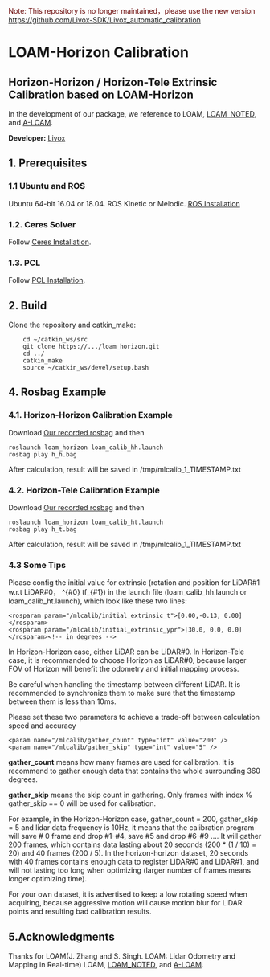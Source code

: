 <font color="#660000">Note: This repository is no longer maintained，please use the new version https://github.com/Livox-SDK/Livox_automatic_calibration</font><br /> 
# LOAM-Horizon Calibration
## Horizon-Horizon / Horizon-Tele Extrinsic Calibration based on LOAM-Horizon

In the development of our package, we reference to LOAM, [LOAM_NOTED](https://github.com/cuitaixiang/LOAM_NOTED), and [A-LOAM](https://github.com/HKUST-Aerial-Robotics/A-LOAM).


**Developer:** [Livox](https://www.livoxtech.com)


## 1. Prerequisites
### 1.1 **Ubuntu** and **ROS**
Ubuntu 64-bit 16.04 or 18.04.
ROS Kinetic or Melodic. [ROS Installation](http://wiki.ros.org/ROS/Installation)


### 1.2. **Ceres Solver**
Follow [Ceres Installation](http://ceres-solver.org/installation.html).

### 1.3. **PCL**
Follow [PCL Installation](http://www.pointclouds.org/downloads/linux.html).


## 2. Build
Clone the repository and catkin_make:

```
    cd ~/catkin_ws/src
    git clone https://.../loam_horizon.git
    cd ../
    catkin_make
    source ~/catkin_ws/devel/setup.bash
```

## 4. Rosbag Example
### 4.1. **Horizon-Horizon Calibration Example**
Download [Our recorded rosbag](https://terra-1-g.djicdn.com/65c028cd298f4669a7f0e40e50ba1131/demo/h_h.bag) and then
```
roslaunch loam_horizon loam_calib_hh.launch
rosbag play h_h.bag
```
After calculation, result will be saved in /tmp/mlcalib_1_TIMESTAMP.txt


### 4.2. **Horizon-Tele Calibration Example**
Download [Our recorded rosbag](https://terra-1-g.djicdn.com/65c028cd298f4669a7f0e40e50ba1131/demo/h_t.bag) and then
```
roslaunch loam_horizon loam_calib_ht.launch
rosbag play h_t.bag
```
After calculation, result will be saved in /tmp/mlcalib_1_TIMESTAMP.txt

### 4.3 **Some Tips**
Please config the initial value for extrinsic (rotation and position for LiDAR#1 w.r.t LiDAR#0， ^{#0} tf_{#1}) in the launch file
(loam_calib_hh.launch or loam_calib_ht.launch), which look like these two lines:
```
<rosparam param="/mlcalib/initial_extrinsic_t">[0.00,-0.13, 0.00]</rosparam>
<rosparam param="/mlcalib/initial_extrinsic_ypr">[30.0, 0.0, 0.0]</rosparam><!-- in degrees -->
```

In Horizon-Horizon case, either LiDAR can be LiDAR#0. In Horizon-Tele case, it is recommanded to choose Horizon as LiDAR#0,
because larger FOV of Horizon will benefit the odometry and initial mapping process.

Be careful when handling the timestamp between different LiDAR. It is recommended to synchronize them to make sure that
the timestamp between them is less than 10ms.

Please set these two parameters to achieve a trade-off between calculation speed and accuracy
```
<param name="/mlcalib/gather_count" type="int" value="200" />
<param name="/mlcalib/gather_skip" type="int" value="5" />
```
**gather_count** means how many frames are used for calibration. It is recommend to gather enough data that contains
the whole surrounding 360 degrees.

**gather_skip** means the skip count in gathering. Only frames with index % gather_skip == 0 will be used for calibration.

For example, in the Horizon-Horizon case, gather_count = 200, gather_skip = 5 and lidar data frequency is 10Hz,
it means that the calibration program will save # 0 frame and drop #1-#4, save #5 and drop #6-#9 ....
It will gather 200 frames, which contains data lasting about 20 seconds (200 * (1 / 10) = 20) and 40 frames (200 / 5).
In the horizon-horizon dataset, 20 seconds with 40 frames contains enough data to register LiDAR#0 and LiDAR#1, and will not lasting
too long when optimizing (larger number of frames means longer optimizing time).

For your own dataset, it is advertised to keep a low rotating speed when acquiring, because aggressive motion will cause
motion blur for LiDAR points and resulting bad calibration results.

## 5.Acknowledgments
Thanks for LOAM(J. Zhang and S. Singh. LOAM: Lidar Odometry and Mapping in Real-time) LOAM, [LOAM_NOTED](https://github.com/cuitaixiang/LOAM_NOTED), and [A-LOAM](https://github.com/HKUST-Aerial-Robotics/A-LOAM).


